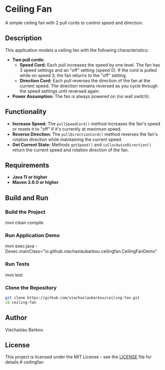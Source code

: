 # Ceiling Fan
A simple ceiling fan with 2 pull cords to control speed and direction.

## Description
This application models a ceiling fan with the following characteristics:
- **Two pull cords:**
    - **Speed Cord:** Each pull increases the speed by one level. The fan has 3 speed settings and an "off" setting (speed 0). If the cord is pulled while on speed 3, the fan returns to the "off" setting.
    - **Direction Cord:** Each pull reverses the direction of the fan at the current speed. The direction remains reversed as you cycle through the speed settings until reversed again.
- **Power Assumption:** The fan is always powered on (no wall switch).

## Functionality
- **Increase Speed:** The `pullSpeedCord()` method increases the fan's speed or resets it to "off" if it's currently at maximum speed.
- **Reverse Direction:** The `pullDirectionCord()` method reverses the fan's rotation direction while maintaining the current speed.
- **Get Current State:** Methods `getSpeed()` and `isClockwiseDirection()` return the current speed and rotation direction of the fan.

## Requirements
- **Java 11 or higher**
- **Maven 3.6.0 or higher**

## Build and Run
### Build the Project
mvn clean compile
### Run Application Demo
mvn exec:java -Dexec.mainClass="io.github.viachaslaubarkou.ceilingfan.CeilingFanDemo"
### Run Tests
mvn test

### Clone the Repository
```bash
git clone https://github.com/viachaslaubarkou/ceiling-fan.git
cd ceiling-fan
```

## Author
Viachaslau Barkou

## License
This project is licensed under the MIT License - see the [LICENSE](LICENSE) file for details.# ceilingfan
